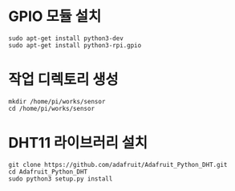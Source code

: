 # GPIO 모듈 설치

```
sudo apt-get install python3-dev
sudo apt-get install python3-rpi.gpio
```

# 작업 디렉토리 생성

```
mkdir /home/pi/works/sensor
cd /home/pi/works/sensor
```

# DHT11 라이브러리 설치

```
git clone https://github.com/adafruit/Adafruit_Python_DHT.git
cd Adafruit_Python_DHT
sudo python3 setup.py install
```

